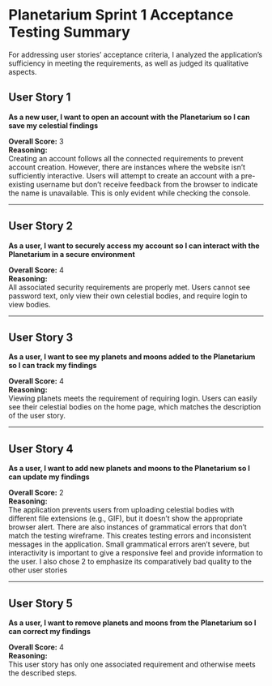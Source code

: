 # Planetarium Sprint 1 Acceptance Testing Summary

For addressing user stories’ acceptance criteria, I analyzed the application’s sufficiency in meeting the requirements, as well as judged its qualitative aspects.

## User Story 1
**As a new user, I want to open an account with the Planetarium so I can save my celestial findings**

**Overall Score:** 3  
**Reasoning:**  
Creating an account follows all the connected requirements to prevent account creation. However, there are instances where the website isn’t sufficiently interactive. Users will attempt to create an account with a pre-existing username but don’t receive feedback from the browser to indicate the name is unavailable. This is only evident while checking the console.

---

## User Story 2
**As a user, I want to securely access my account so I can interact with the Planetarium in a secure environment**

**Overall Score:** 4  
**Reasoning:**  
All associated security requirements are properly met. Users cannot see password text, only view their own celestial bodies, and require login to view bodies.

---

## User Story 3
**As a user, I want to see my planets and moons added to the Planetarium so I can track my findings**

**Overall Score:** 4  
**Reasoning:**  
Viewing planets meets the requirement of requiring login. Users can easily see their celestial bodies on the home page, which matches the description of the user story.

---

## User Story 4
**As a user, I want to add new planets and moons to the Planetarium so I can update my findings**

**Overall Score:** 2  
**Reasoning:**  
The application prevents users from uploading celestial bodies with different file extensions (e.g., GIF), but it doesn’t show the appropriate browser alert. There are also instances of grammatical errors that don’t match the testing wireframe. This creates testing errors and inconsistent messages in the application. Small grammatical errors aren’t severe, but interactivity is important to give a responsive feel and provide information to the user. I also chose 2 to emphasize its comparatively bad quality to the other user stories

---

## User Story 5
**As a user, I want to remove planets and moons from the Planetarium so I can correct my findings**

**Overall Score:** 4  
**Reasoning:**  
This user story has only one associated requirement and otherwise meets the described steps.
